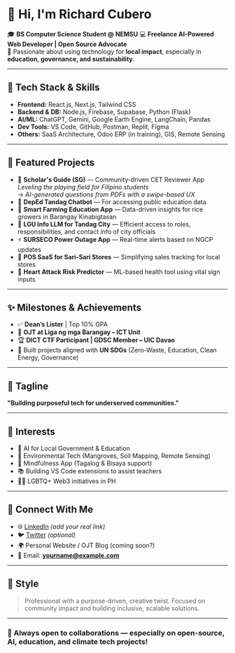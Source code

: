 # 👋 Hi, I'm Richard Cubero

🎓 **BS Computer Science Student @ NEMSU**
💻 **Freelance AI-Powered Web Developer | Open Source Advocate**  
🌱 Passionate about using technology for **local impact**, especially in **education, governance, and sustainability**.

---

## 🚀 Tech Stack & Skills
- **Frontend:** React.js, Next.js, Tailwind CSS
- **Backend & DB:** Node.js, Firebase, Supabase, Python (Flask)
- **AI/ML:** ChatGPT, Gemini, Google Earth Engine, LangChain, Pandas
- **Dev Tools:** VS Code, GitHub, Postman, Replit, Figma
- **Others:** SaaS Architecture, Odoo ERP (in training), GIS, Remote Sensing

---

## 🌟 Featured Projects
- 🧠 **Scholar's Guide (SG)** — Community-driven CET Reviewer App  
  _Leveling the playing field for Filipino students_  
  → _AI-generated questions from PDFs with a swipe-based UX_  
- 🏫 **DepEd Tandag Chatbot** — For accessing public education data  
- 🌾 **Smart Farming Education App** — Data-driven insights for rice growers in Barangay Kinabigtasan  
- 🧾 **LGU Info LLM for Tandag City** — Efficient access to roles, responsibilities, and contact info of city officials  
- ⚡ **SURSECO Power Outage App** — Real-time alerts based on NGCP updates  
- 🛒 **POS SaaS for Sari-Sari Stores** — Simplifying sales tracking for local stores  
- 🧪 **Heart Attack Risk Predictor** — ML-based health tool using vital sign inputs

---

## ✨ Milestones & Achievements
- ✅ **Dean’s Lister** | Top 10% GPA  
- 💼 **OJT at Liga ng mga Barangay – ICT Unit**  
- 🏆 **DICT CTF Participant | GDSC Member – UIC Davao**  
- 🏁 Built projects aligned with **UN SDGs** (Zero-Waste, Education, Clean Energy, Governance)

---

## 💬 Tagline
**"Building purposeful tech for underserved communities."**

---

## 🎯 Interests
- 🧠 AI for Local Government & Education  
- 🌱 Environmental Tech (Mangroves, Soil Mapping, Remote Sensing)  
- 🧘 Mindfulness App (Tagalog & Bisaya support)  
- 📚 Building VS Code extensions to assist teachers  
- 🏳️‍🌈 LGBTQ+ Web3 initiatives in PH

---

## 🔗 Connect With Me
- 🌐 [LinkedIn](https://www.linkedin.com) _(add your real link)_  
- 🐦 [Twitter](https://twitter.com) _(optional)_  
- 🌍 Personal Website / OJT Blog (coming soon?)  
- 💼 Email: **yourname@example.com**

---

## 🎨 Style
> Professional with a purpose-driven, creative twist. Focused on community impact and building inclusive, scalable solutions.

---

### 🔁 Always open to collaborations — especially on open-source, AI, education, and climate tech projects!

